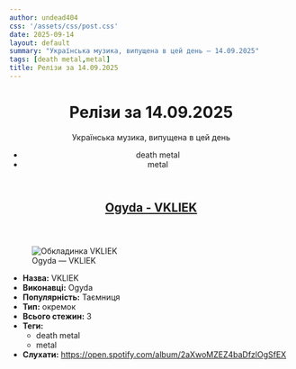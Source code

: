 ```yaml
---
author: undead404
css: '/assets/css/post.css'
date: 2025-09-14
layout: default
summary: "Українська музика, випущена в цей день – 14.09.2025"
tags: [death metal,metal]
title: Релізи за 14.09.2025
---
```


<main>
  <header>
    <h1>Релізи за <time datetime="2025-09-14">14.09.2025</time></h1>
    <p class="summary">Українська музика, випущена в цей день</p>
      <ul class="tags">
          <li>death metal</li>
          <li>metal</li>
      </ul>
  </header>
  <section class="releases">
    <article class="release">
      <header>
        <h2>
          <a href="https://open.spotify.com/album/2aXwoMZEZ4baDfzlOgSfEX" rel="external">Ogyda - VKLIEK</a>
        </h2>
      </header>
      <figure>
        <img src="https://i.scdn.co/image/ab67616d0000b2733f70a43614d7fe3cb94f324a" alt="Обкладинка VKLIEK">
        <figcaption>Ogyda — VKLIEK</figcaption>
      </figure>
      <ul>
        <li><strong>Назва:</strong> VKLIEK</li>
        <li><strong>Виконавці:</strong> Ogyda</li>
        <li><strong>Популярність:</strong> Таємниця</li>
        <li><strong>Тип:</strong> окремок</li>
        <li><strong>Всього стежин:</strong> 3</li>
            <li><strong>Теги:</strong>
            <ul class="tags">
                <li class="tag">death metal</li>
                <li class="tag">metal</li>
            </ul>
            </li>
        <li><strong>Слухати:</strong> <a href="https://open.spotify.com/album/2aXwoMZEZ4baDfzlOgSfEX" target="_blank">https:&#x2F;&#x2F;open.spotify.com&#x2F;album&#x2F;2aXwoMZEZ4baDfzlOgSfEX</a></li>
      </ul>
    </article>
  </section>
</main>